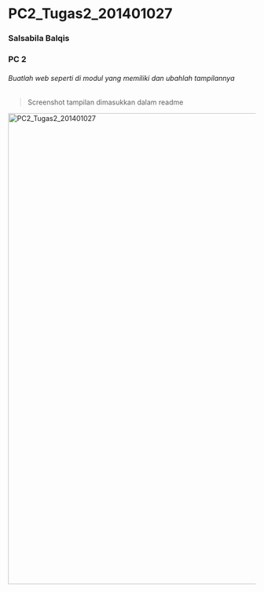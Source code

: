 # PC2_Tugas2_201401027
### Salsabila Balqis
### PC 2


###### Buatlah web seperti di modul yang memiliki dan ubahlah tampilannya 
> Screenshot tampilan dimasukkan dalam readme
<img width="960" alt="PC2_Tugas2_201401027" src="https://user-images.githubusercontent.com/86075019/195766628-57797a25-33e1-4ca2-823e-0b2fba49863c.png">
